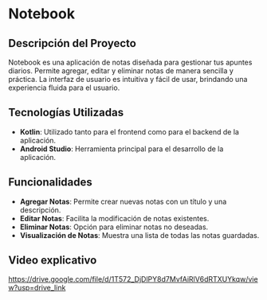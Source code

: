 # Notebook

## Descripción del Proyecto
Notebook es una aplicación de notas diseñada para gestionar tus apuntes diarios. Permite agregar, editar y eliminar notas de manera sencilla y práctica. La interfaz de usuario es intuitiva y fácil de usar, brindando una experiencia fluida para el usuario.

## Tecnologías Utilizadas
- **Kotlin**: Utilizado tanto para el frontend como para el backend de la aplicación.
- **Android Studio**: Herramienta principal para el desarrollo de la aplicación.

## Funcionalidades
- **Agregar Notas**: Permite crear nuevas notas con un título y una descripción.
- **Editar Notas**: Facilita la modificación de notas existentes.
- **Eliminar Notas**: Opción para eliminar notas no deseadas.
- **Visualización de Notas**: Muestra una lista de todas las notas guardadas.

## Video explicativo
https://drive.google.com/file/d/1T572_DjDlPY8d7MvfAiRlV6dRTXUYkqw/view?usp=drive_link